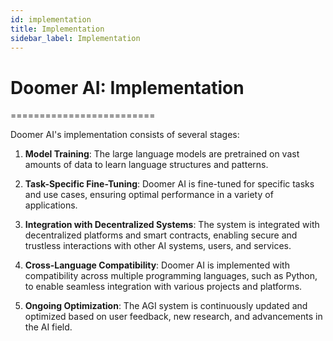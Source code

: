 ```yaml
---
id: implementation
title: Implementation
sidebar_label: Implementation
---
```


# Doomer AI: Implementation
=========================

Doomer AI's implementation consists of several stages:

1. **Model Training**: The large language models are pretrained on vast amounts of data to learn language structures and patterns.

2. **Task-Specific Fine-Tuning**: Doomer AI is fine-tuned for specific tasks and use cases, ensuring optimal performance in a variety of applications.

3. **Integration with Decentralized Systems**: The system is integrated with decentralized platforms and smart contracts, enabling secure and trustless interactions with other AI systems, users, and services.

4. **Cross-Language Compatibility**: Doomer AI is implemented with compatibility across multiple programming languages, such as Python, to enable seamless integration with various projects and platforms.

5. **Ongoing Optimization**: The AGI system is continuously updated and optimized based on user feedback, new research, and advancements in the AI field.
